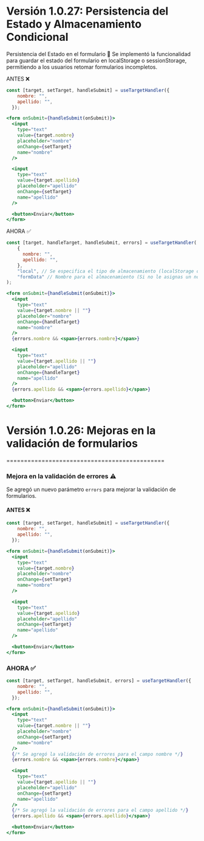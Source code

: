 Versión 1.0.27: Persistencia del Estado y Almacenamiento Condicional
=============================================
Persistencia del Estado en el formulario 💾
Se implementó la funcionalidad para guardar el estado del formulario en localStorage o sessionStorage, permitiendo a los usuarios retomar formularios incompletos.

ANTES ❌
```jsx
const [target, setTarget, handleSubmit] = useTargetHandler({
    nombre: "",
    apellido: "",
  });
```
```jsx
<form onSubmit={handleSubmit(onSubmit)}>
  <input
    type="text"
    value={target.nombre}
    placeholder="nombre"
    onChange={setTarget}
    name="nombre"
  />

  <input
    type="text"
    value={target.apellido}
    placeholder="apellido"
    onChange={setTarget}
    name="apellido"
  />

  <button>Enviar</button>
</form>

```

AHORA ✅

```jsx
const [target, handleTarget, handleSubmit, errors] = useTargetHandler(
    {
      nombre: "",
      apellido: "",
    },
    "local", // Se especifica el tipo de almacenamiento (localStorage o sessionStorage)
    "formData" // Nombre para el almacenamiento (Si no le asignas un nombre tendra nombre por Defecto)
);
```

```jsx
<form onSubmit={handleSubmit(onSubmit)}>
  <input
    type="text"
    value={target.nombre || ""}
    placeholder="nombre"
    onChange={handleTarget}
    name="nombre"
  />
  {errors.nombre && <span>{errors.nombre}</span>}

  <input
    type="text"
    value={target.apellido || ""}
    placeholder="apellido"
    onChange={handleTarget}
    name="apellido"
  />
  {errors.apellido && <span>{errors.apellido}</span>}

  <button>Enviar</button>
</form>
```


# Versión 1.0.26: Mejoras en la validación de formularios
=============================================

### Mejora en la validación de errores ⚠️

Se agregó un nuevo parámetro `errors` para mejorar la validación de formularios.


#### ANTES ❌

```jsx
const [target, setTarget, handleSubmit] = useTargetHandler({
    nombre: "",
    apellido: "",
  });
```

```jsx
<form onSubmit={handleSubmit(onSubmit)}>
  <input
    type="text"
    value={target.nombre}
    placeholder="nombre"
    onChange={setTarget}
    name="nombre"
  />

  <input
    type="text"
    value={target.apellido}
    placeholder="apellido"
    onChange={setTarget}
    name="apellido"
  />

  <button>Enviar</button>
</form>
```

### AHORA ✅

```jsx
const [target, setTarget, handleSubmit, errors] = useTargetHandler({
    nombre: "",
    apellido: "",
  });
```


```jsx
<form onSubmit={handleSubmit(onSubmit)}>
  <input
    type="text"
    value={target.nombre || ""}
    placeholder="nombre"
    onChange={setTarget}
    name="nombre"
  />
  {/* Se agregó la validación de errores para el campo nombre */}
  {errors.nombre && <span>{errors.nombre}</span>}

  <input
    type="text"
    value={target.apellido || ""}
    placeholder="apellido"
    onChange={setTarget}
    name="apellido"
  />
  {/* Se agregó la validación de errores para el campo apellido */}
  {errors.apellido && <span>{errors.apellido}</span>}

  <button>Enviar</button>
</form>
```
